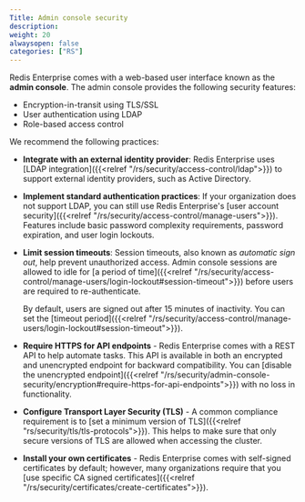 ```yaml
---
Title: Admin console security
description:
weight: 20
alwaysopen: false
categories: ["RS"]
---
```


Redis Enterprise comes with a web-based user interface known as the **admin console**. The admin console provides the following security features:

* Encryption-in-transit using TLS/SSL
* User authentication using LDAP
* Role-based access control

We recommend the following practices:

- **Integrate with an external identity provider**: Redis Enterprise uses [LDAP integration]({{<relref "/rs/security/access-control/ldap">}}) to support external identity providers, such as Active Directory.

- **Implement standard authentication practices**: If your organization does not support LDAP, you can still use Redis Enterprise's [user account security]({{<relref "/rs/security/access-control/manage-users">}}). Features include basic password complexity requirements, password expiration, and user login lockouts.

- **Limit session timeouts**: Session timeouts, also known as _automatic sign out_, help prevent unauthorized access. Admin console sessions are allowed to idle for [a period of time]({{<relref "/rs/security/access-control/manage-users/login-lockout#session-timeout">}}) before users are required to re-authenticate. 

    By default, users are signed out after 15 minutes of inactivity.  You can set the [timeout period]({{<relref "/rs/security/access-control/manage-users/login-lockout#session-timeout">}}).

- **Require HTTPS for API endpoints** - Redis Enterprise comes with a REST API to help automate tasks. This API is available in both an encrypted and unencrypted endpoint for backward compatibility. You can [disable the unencrypted endpoint]({{<relref "/rs/security/admin-console-security/encryption#require-https-for-api-endpoints">}}) with no loss in functionality.

- **Configure Transport Layer Security (TLS)** - A common compliance requirement is to [set a minimum version of TLS]({{<relref "rs/security/tls/tls-protocols">}}). This helps to make sure that only secure versions of TLS are allowed when accessing the cluster.

- **Install your own certificates** - Redis Enterprise comes with self-signed certificates by default; however, many organizations require that you [use specific CA signed certificates]({{<relref "/rs/security/certificates/create-certificates">}}).
